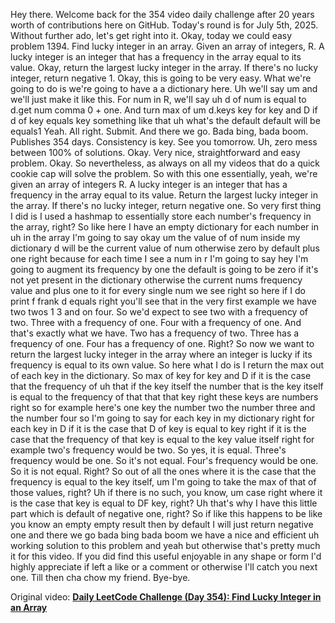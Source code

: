 Hey there. Welcome back for the 354 video daily challenge after 20 years worth of contributions here on GitHub. Today's round is for July 5th, 2025. Without further ado, let's get right into it. Okay, today we could easy problem 1394. Find lucky integer in an array. Given an array of integers, R. A lucky integer is an integer that has a frequency in the array equal to its value. Okay, return the largest lucky integer in the array. If there's no lucky integer, return negative 1. Okay, this is going to be very easy. What we're going to do is we're going to have a a dictionary here. Uh we'll say um and we'll just make it like this. For num in R, we'll say uh d of num is equal to d.get num comma 0 + one. And turn max of um d.keys key for key and D if d of key equals key something like that uh what's the default default will be equals1 Yeah. All right. Submit. And there we go. Bada bing, bada boom. Publishes 354 days. Consistency is key. See you tomorrow. Uh, zero mess between 100% of solutions. Okay. Very nice, straightforward and easy problem. Okay. So nevertheless, as always on all my videos that do a quick cookie cap will solve the problem. So with this one essentially, yeah, we're given an array of integers R. A lucky integer is an integer that has a frequency in the array equal to its value. Return the largest lucky integer in the array. If there's no lucky integer, return negative one. So very first thing I did is I used a hashmap to essentially store each number's frequency in the array, right? So like here I have an empty dictionary for each number in uh in the array I'm going to say okay um the value of of num inside my dictionary d will be the current value of num otherwise zero by default plus one right because for each time I see a num in r I'm going to say hey I'm going to augment its frequency by one the default is going to be zero if it's not yet present in the dictionary otherwise the current nums frequency value and plus one to it for every single num we see right so here if I do print f frank d equals right you'll see that in the very first example we have two twos 1 3 and on four. So we'd expect to see two with a frequency of two. Three with a frequency of one. Four with a frequency of one. And that's exactly what we have. Two has a frequency of two. Three has a frequency of one. Four has a frequency of one. Right? So now we want to return the largest lucky integer in the array where an integer is lucky if its frequency is equal to its own value. So here what I do is I return the max out of each key in the dictionary. So max of key for key and D if it is the case that the frequency of uh that if the key itself the number that is the key itself is equal to the frequency of that that that key right these keys are numbers right so for example here's one key the number two the number three and the number four so I'm going to say for each key in my dictionary right for each key in D if it is the case that D of key is equal to key right if it is the case that the frequency of that key is equal to the key value itself right for example two's frequency would be two. So yes, it is equal. Three's frequency would be one. So it's not equal. Four's frequency would be one. So it is not equal. Right? So out of all the ones where it is the case that the frequency is equal to the key itself, um I'm going to take the max of that of those values, right? Uh if there is no such, you know, um case right where it is the case that key is equal to DF key, right? Uh that's why I have this little part which is default of negative one, right? So if like this happens to be like you know an empty empty result then by default I will just return negative one and there we go bada bing bada boom we have a nice and efficient uh working solution to this problem and yeah but otherwise that's pretty much it for this video. If you did find this useful enjoyable in any shape or form I'd highly appreciate if left a like or a comment or otherwise I'll catch you next one. Till then cha chow my friend. Bye-bye.

Original video: [**Daily LeetCode Challenge (Day 354): Find Lucky Integer in an Array**](https://www.youtube.com/watch?v=6c4BFIEPOwQ)